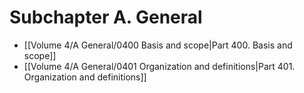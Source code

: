 # Subchapter A. General

- [[Volume 4/A General/0400 Basis and scope|Part 400. Basis and scope]]
- [[Volume 4/A General/0401 Organization and definitions|Part 401. Organization and definitions]]